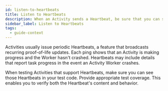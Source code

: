 ```yaml
---
id: listen-to-heartbeats
title: Listen to Heartbeats
description: When an Activity sends a Heartbeat, be sure that you can see the Heartbeats in your test code so that you can verify them.
sidebar_label: Listen to Heartbeats
tags:
  - guide-context
---
```


Activities usually issue periodic Heartbeats, a feature that broadcasts recurring proof-of-life updates. Each ping shows that an Activity is making progress and the Worker hasn't crashed. Heartbeats may include details that report task progress in the event an Activity Worker crashes.

When testing Activities that support Heartbeats, make sure you can see those Heartbeats in your test code. Provide appropriate test coverage. This enables you to verify both the Heartbeat's content and behavior.
